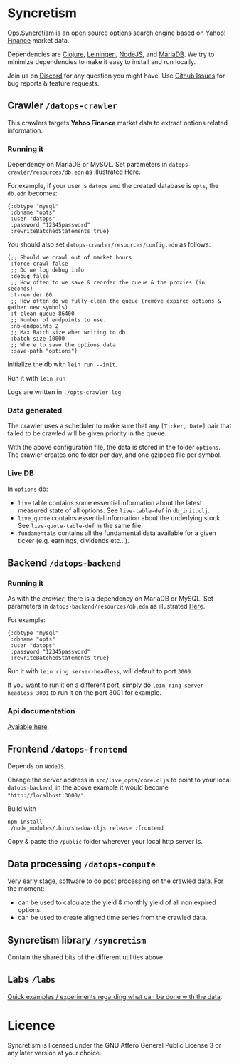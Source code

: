 # Syncretism

[Ops.Syncretism](https://ops.syncretism.io) is an open source options search engine based on [Yahoo! Finance](https://finance.yahoo.com) market data.

Dependencies are [Clojure](https://clojure.org/), [Leiningen](https://leiningen.org/), [NodeJS](https://nodejs.org/en/), and [MariaDB](https://mariadb.org/).
We try to minimize dependencies to make it easy to install and run locally.

Join us on [Discord](https://discord.gg/qBWD5Sus3d) for any question you might have. 
Use [Github Issues](https://github.com/Tyruiop/syncretism/issues) for bug reports & feature requests.

## Crawler `/datops-crawler`

This crawlers targets **Yahoo Finance** market data to extract options related information.

### Running it

Dependency on MariaDB or MySQL. Set parameters in `datops-crawler/resources/db.edn` as illustrated [Here](https://github.com/clojure/java.jdbc/).

For example, if your user is `datops` and the created database is `opts`, the `db.edn` becomes:
```
{:dbtype "mysql"
 :dbname "opts"
 :user "datops"
 :password "12345password"
 :rewriteBatchedStatements true}
```

You should also set `datops-crawler/resources/config.edn` as follows:
```
{;; Should we crawl out of market hours
 :force-crawl false
 ;; Do we log debug info
 :debug false
 ;; How often to we save & reorder the queue & the proxies (in seconds)
 :t-reorder 60
 ;; How often do we fully clean the queue (remove expired options & gather new symbols)
 :t-clean-queue 86400
 ;; Number of endpoints to use.
 :nb-endpoints 2
 ;; Max Batch size when writing to db
 :batch-size 10000
 ;; Where to save the options data
 :save-path "options"}
```

Initialize the db with `lein run --init`.

Run it with `lein run`

Logs are written in `./opts-crawler.log`

### Data generated

The crawler uses a scheduler to make sure that any `[Ticker, Date]` pair that failed to be
crawled will be given priority in the queue.

With the above configuration file, the data is stored in the folder `options`.
The crawler creates one folder per day, and one gzipped file per symbol.

### Live DB

In `options` db:
- `live` table contains some essential information about the latest measured state of all options. See `live-table-def` in `db_init.clj`.
- `live_quote` contains essential information about the underlying stock. See `live-quote-table-def` in the same file.
- `fundamentals` contains all the fundamental data available for a given ticker (e.g. earnings, dividends etc...).

## Backend `/datops-backend`

### Running it

As with the *crawler*, there is a dependency on MariaDB or MySQL. Set parameters in `datops-backend/resources/db.edn` as illustrated [Here](https://github.com/clojure/java.jdbc/).

For example:
```
{:dbtype "mysql"
 :dbname "opts"
 :user "datops"
 :password "12345password"
 :rewriteBatchedStatements true}
```

Run it with `lein ring server-headless`, will default to port `3000`.

If you want to run it on a different port, simply do
`lein ring server-headless 3001`
to run it on the port 3001 for example.

### Api documentation

[Avaiable here](datops-backend/API.md).


## Frontend `/datops-frontend`

Depends on `NodeJS`.

Change the server address in `src/live_opts/core.cljs` to point to your local `datops-backend`, in the above example
it would become `"http://localhost:3000/"`.

Build with
```
npm install
./node_modules/.bin/shadow-cljs release :frontend
```

Copy & paste the `/public` folder wherever your local http server is.

## Data processing `/datops-compute`

Very early stage, software to do post processing on the crawled data. For the moment:
* can be used to calculate the yield & monthly yield of all non expired options.
* can be used to create aligned time series from the crawled data.

## Syncretism library `/syncretism`

Contain the shared bits of the different utilities above.

## Labs `/labs`

[Quick examples / experiments regarding what can be done with the data](https://github.com/Tyruiop/syncretism-labs).

# Licence

Syncretism is licensed under the GNU Affero General Public License 3 or any later version at your choice.
